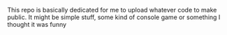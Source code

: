 This repo is basically dedicated for me to upload whatever code to make public. It might be simple stuff, some kind of console game or something I thought it was funny
